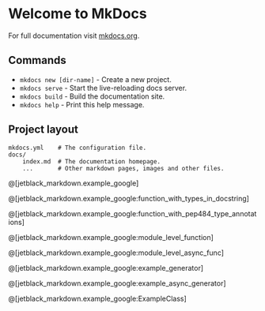 # Welcome to MkDocs

For full documentation visit [mkdocs.org](https://mkdocs.org).

## Commands

* `mkdocs new [dir-name]` - Create a new project.
* `mkdocs serve` - Start the live-reloading docs server.
* `mkdocs build` - Build the documentation site.
* `mkdocs help` - Print this help message.

## Project layout

    mkdocs.yml    # The configuration file.
    docs/
        index.md  # The documentation homepage.
        ...       # Other markdown pages, images and other files.

@[jetblack_markdown.example_google]

@[jetblack_markdown.example_google:function_with_types_in_docstring]

@[jetblack_markdown.example_google:function_with_pep484_type_annotations]

@[jetblack_markdown.example_google:module_level_function]

@[jetblack_markdown.example_google:module_level_async_func]

@[jetblack_markdown.example_google:example_generator]

@[jetblack_markdown.example_google:example_async_generator]

@[jetblack_markdown.example_google:ExampleClass]
